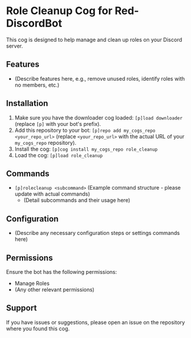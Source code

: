 # Role Cleanup Cog for Red-DiscordBot

This cog is designed to help manage and clean up roles on your Discord server.

## Features

- (Describe features here, e.g., remove unused roles, identify roles with no members, etc.)

## Installation

1.  Make sure you have the downloader cog loaded: `[p]load downloader` (replace `[p]` with your bot's prefix).
2.  Add this repository to your bot: `[p]repo add my_cogs_repo <your_repo_url>` (replace `<your_repo_url>` with the actual URL of your `my_cogs_repo` repository).
3.  Install the cog: `[p]cog install my_cogs_repo role_cleanup`
4.  Load the cog: `[p]load role_cleanup`

## Commands

- `[p]rolecleanup <subcommand>` (Example command structure - please update with actual commands)
    - (Detail subcommands and their usage here)

## Configuration

- (Describe any necessary configuration steps or settings commands here)

## Permissions

Ensure the bot has the following permissions:

- Manage Roles
- (Any other relevant permissions)

## Support

If you have issues or suggestions, please open an issue on the repository where you found this cog.